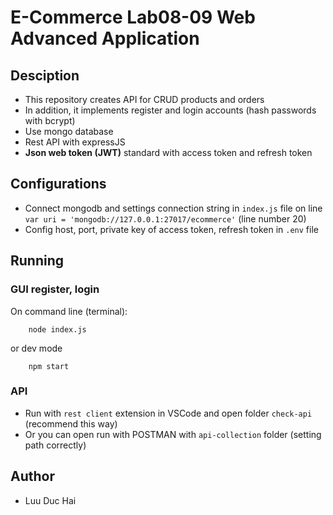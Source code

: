 # E-Commerce Lab08-09 Web Advanced Application

## Desciption
- This repository creates API for CRUD products and orders
- In addition, it implements register and login accounts (hash passwords with bcrypt)
- Use mongo database 
- Rest API with expressJS
- **Json web token (JWT)** standard with access token and refresh token

## Configurations
- Connect mongodb and settings connection string in `index.js` file on line `var uri = 'mongodb://127.0.0.1:27017/ecommerce'` (line number 20)
- Config host, port, private key of access token, refresh token in `.env` file

## Running
### GUI register, login
On command line (terminal):
```
    node index.js
```
or dev mode
```
    npm start
```
### API
- Run with `rest client` extension in VSCode and open folder `check-api` (recommend this way)
- Or you can open run with POSTMAN with `api-collection` folder (setting path correctly)

## Author
- Luu Duc Hai
